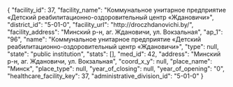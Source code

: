 {
    "facility_id": 37,
    "facility_name": "Коммунальное унитарное предприятие «Детский реабилитационно-оздоровительный центр «Ждановичи»",
    "district_id": "5-01-0",
    "facility_url": "http:\/\/droczhdanovichi.by\/",
    "facility_address": "Минский р-н, аг. Ждановичи, ул. Вокзальная",
    "ap_1": "96",
    "name": "Коммунальное унитарное предприятие «Детский реабилитационно-оздоровительный центр «Ждановичи»",
    "type": null,
    "state": "public institution",
    "stats": [],
    "med_id": 42,
    "address": "Минский р-н, аг. Ждановичи, ул. Вокзальная",
    "coord_x_y": null,
    "place_name": "Минск",
    "place_type": null,
    "year_of_closing": null,
    "year_of_opening": "0",
    "healthcare_facility_key": 37,
    "administrative_division_id": "5-01-0"
}